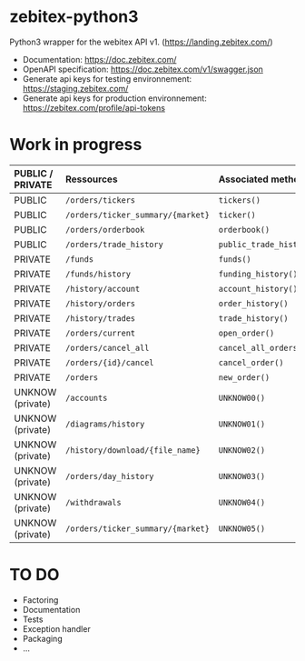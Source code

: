 # zebitex-python3
 Python3 wrapper for the webitex API v1. (https://landing.zebitex.com/)

- Documentation: https://doc.zebitex.com/
- OpenAPI specification: https://doc.zebitex.com/v1/swagger.json
- Generate api keys for testing environnement: https://staging.zebitex.com/
- Generate api keys for production environnement: https://zebitex.com/profile/api-tokens

# Work in progress
|**PUBLIC / PRIVATE**|**Ressources**                      |**Associated method**|**Developed**|**Documented**|**Tested**|
|:-------------------|:-----------------------------------|:---------------------------|:-:|:-:|:-:|
PUBLIC               | `/orders/tickers`                  | `tickers()`                | ✔ | ✘ | ✘ |
PUBLIC               | `/orders/ticker_summary/{market}`  | `ticker()`                 | ✔ | ✘ | ✘ |
PUBLIC               | `/orders/orderbook`                | `orderbook()`              | ✔ | ✘ | ✘ |
PUBLIC               | `/orders/trade_history`            | `public_trade_history()`   | ✔ | ✘ | ✘ |
PRIVATE              | `/funds`                           | `funds()`                  | ✔ | ✘ | ✘ |
PRIVATE              | `/funds/history`                   | `funding_history()`        | ✘ | ✘ | ✘ |
PRIVATE              | `/history/account`                 | `account_history()`        | ✘ | ✘ | ✘ |
PRIVATE              | `/history/orders`                  | `order_history()`          | ✘ | ✘ | ✘ |
PRIVATE              | `/history/trades`                  | `trade_history()`          | ✔ | ✘ | ✘ |
PRIVATE              | `/orders/current`                  | `open_order()`             | ✔ | ✘ | ✘ |
PRIVATE              | `/orders/cancel_all`               | `cancel_all_orders()`      | ✔ | ✘ | ✘ |
PRIVATE              | `/orders/{id}/cancel`              | `cancel_order()`           | ✘ | ✘ | ✘ |
PRIVATE              | `/orders`                          | `new_order()`              | ✔ | ✘ | ✘ |
UNKNOW (private)     | `/accounts`                        | `UNKNOW00()`               | ✘ | ✘ | ✘ |
UNKNOW (private)     | `/diagrams/history`                | `UNKNOW01()`               | ✘ | ✘ | ✘ |
UNKNOW (private)     | `/history/download/{file_name}`    | `UNKNOW02()`               | ✘ | ✘ | ✘ |
UNKNOW (private)     | `/orders/day_history`              | `UNKNOW03()`               | ✘ | ✘ | ✘ |
UNKNOW (private)     | `/withdrawals`                     | `UNKNOW04()`               | ✘ | ✘ | ✘ |
UNKNOW (private)     | `/orders/ticker_summary/{market}`  | `UNKNOW05()`               | ✘ | ✘ | ✘ |

# TO DO
- Factoring
- Documentation
- Tests
- Exception handler
- Packaging
- ...
